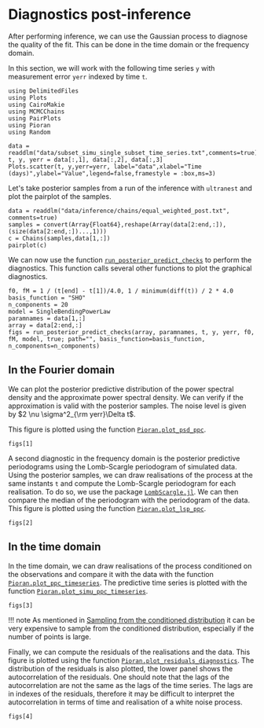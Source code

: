 # Diagnostics post-inference

After performing inference, we can use the Gaussian process to diagnose the quality of the fit. This can be done in the time domain or the frequency domain.

In this section, we will work with the following time series `y` with measurement error `yerr` indexed by time `t`.

```@example diagnostics
using DelimitedFiles
using Plots
using CairoMakie
using MCMCChains
using PairPlots
using Pioran
using Random

data = readdlm("data/subset_simu_single_subset_time_series.txt",comments=true)
t, y, yerr = data[:,1], data[:,2], data[:,3]
Plots.scatter(t, y,yerr=yerr, label="data",xlabel="Time (days)",ylabel="Value",legend=false,framestyle = :box,ms=3)
```

Let's take posterior samples from a run of the inference with `ultranest` and plot the pairplot of the samples.

```@example diagnostics
data = readdlm("data/inference/chains/equal_weighted_post.txt", comments=true)
samples = convert(Array{Float64},reshape(Array(data[2:end,:]),(size(data[2:end,:])...,1)))
c = Chains(samples,data[1,:])
pairplot(c)
```

We can now use the function [`run_posterior_predict_checks`](@ref) to perform the diagnostics. This function calls several other functions to plot the graphical diagnostics.

```@example diagnostics
f0, fM = 1 / (t[end] - t[1])/4.0, 1 / minimum(diff(t)) / 2 * 4.0
basis_function = "SHO"
n_components = 20
model = SingleBendingPowerLaw
paramnames = data[1,:]
array = data[2:end,:]
figs = run_posterior_predict_checks(array, paramnames, t, y, yerr, f0, fM, model, true; path="", basis_function=basis_function, n_components=n_components)
```

## In the Fourier domain

We can plot the posterior predictive distribution of the power spectral density and the approximate power spectral density.
We can verify if the approximation is valid with the posterior samples. The noise level is given by $2 \nu \sigma^2_{\rm yerr}\Delta t$. 

This figure is plotted using the function [`Pioran.plot_psd_ppc`](@ref).
```@example diagnostics
figs[1]
```
A second diagnostic in the frequency domain is the posterior predictive periodograms using the Lomb-Scargle periodogram of simulated data. Using the posterior samples, we can draw realisations of the process at the same instants `t` and compute the Lomb-Scargle periodogram for each realisation. To do so, we use the package [`LombScargle.jl`](https://github.com/JuliaAstro/LombScargle.jl). We can then compare the median of the periodogram with the periodogram of the data. This figure is plotted using the function [`Pioran.plot_lsp_ppc`](@ref).

```@example diagnostics
figs[2]
```

## In the time domain

In the time domain, we can draw realisations of the process conditioned on the observations and compare it with the data with the function [`Pioran.plot_ppc_timeseries`](@ref). The predictive time series is plotted with the function [`Pioran.plot_simu_ppc_timeseries`](@ref).

```@example diagnostics
figs[3]
```

!!! note
    As mentioned in [Sampling from the conditioned distribution](@ref) it can be very expensive to sample from the conditioned distribution, especially if the number of points is large.

Finally, we can compute the residuals of the realisations and the data. This figure is plotted using the function [`Pioran.plot_residuals_diagnostics`](@ref). The distribution of the residuals is also plotted, the lower panel shows the autocorrelation of the residuals. One should note that the lags of the autocorrelation are not the same as the lags of the time series. The lags are in indexes of the residuals, therefore it may be difficult to interpret the autocorrelation in terms of time and realisation of a white noise process. 

```@example diagnostics
figs[4]
```